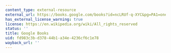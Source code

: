 ```yaml
---
content_type: external-resource
external_url: https://books.google.com/books?id=ncLRUf-q-XYC&pg=PA1=onepage#v=onepage&q&f=false
has_external_license_warning: true
license: https://en.wikipedia.org/wiki/All_rights_reserved
status: ''
title: Google Books
uid: fd983c3b-d378-44b1-a34e-4236cf6c1e78
wayback_url: ''
---
```

